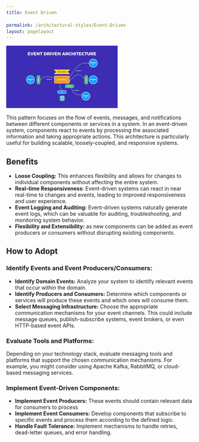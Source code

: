 ```yaml
---
title: Event Driven

permalink: /architectural-styles/Event-Driven
layout: pagelayout
---
```


![Event Driven](../../pictures/Event-Driven1.png)

This pattern focuses on the flow of events, messages, and notifications between different components or services in a system. In an event-driven system, components react to events by processing the associated information and taking appropriate actions. This architecture is particularly useful for building scalable, loosely-coupled, and responsive systems.



## Benefits

- **Loose Coupling:** This enhances flexibility and allows for changes to individual components without affecting the entire system.
- **Real-time Responsiveness**: Event-driven systems can react in near real-time to changes and events, leading to improved responsiveness and user experience.
- **Event Logging and Auditing:** Event-driven systems naturally generate event logs, which can be valuable for auditing, troubleshooting, and monitoring system behavior.
- **Flexibility and Extensibility:** as new components can be added as event producers or consumers without disrupting existing components.


## How to Adopt

### Identify Events and Event Producers/Consumers:
- **Identify Domain Events:** Analyze your system to identify relevant events that occur within the domain.
- **Identify Producers and Consumers:** Determine which components or services will produce these events and which ones will consume them.
- **Select Messaging Infrastructure:**
 Choose the appropriate communication mechanisms for your event channels. This could include message queues, publish-subscribe systems, event brokers, or even HTTP-based event APIs.

### Evaluate Tools and Platforms: 
Depending on your technology stack, evaluate messaging tools and platforms that support the chosen communication mechanisms. For example, you might consider using Apache Kafka, RabbitMQ, or cloud-based messaging services.

### Implement Event-Driven Components:

- **Implement Event Producers:** These events should contain relevant data for consumers to process
- **Implement Event Consumers:** Develop components that subscribe to specific events and process them according to the defined logic.
- **Handle Fault Tolerance:** Implement mechanisms to handle retries, dead-letter queues, and error handling.